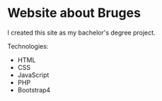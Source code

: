 # Website about Bruges

I created this site as my bachelor's degree project.

Technologies:
  - HTML
  - CSS
  - JavaScript
  - PHP
  - Bootstrap4
  
  
